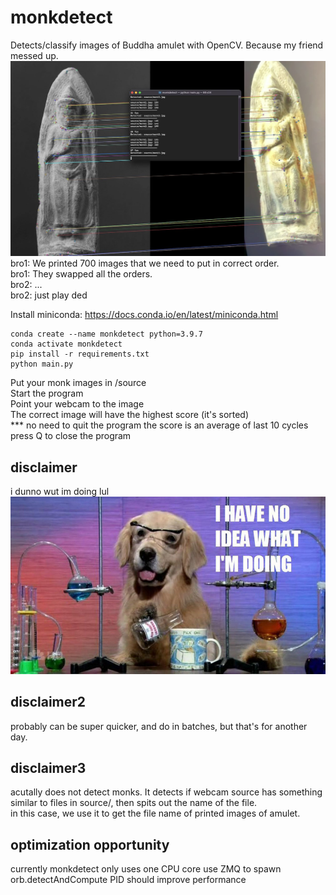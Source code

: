 # monkdetect
Detects/classify images of Buddha amulet with OpenCV. Because my friend messed up.<br />
![screenshot](./readme_img/screenshot00.jpg)<br />
bro1: We printed 700 images that we need to put in correct order.<br />
bro1: They swapped all the orders.<br />
bro2: ...<br />
bro2: just play ded<br />

Install miniconda: https://docs.conda.io/en/latest/miniconda.html<br />

```
conda create --name monkdetect python=3.9.7
conda activate monkdetect
pip install -r requirements.txt
python main.py
```
Put your monk images in /source<br />
Start the program<br />
Point your webcam to the image<br />
The correct image will have the highest score (it's sorted)<br />
*** no need to quit the program the score is an average of last 10 cycles<br />
press Q to close the program<br />
## disclaimer
i dunno wut im doing lul<br />
![idk](./readme_img/ihave.jpg)<br />
## disclaimer2
probably can be super quicker, and do in batches, but that's for another day.<br />
## disclaimer3
acutally does not detect monks. It detects if webcam source has something similar to files in source/, then spits out the name of the file.<br />
in this case, we use it to get the file name of printed images of amulet.<br />
## optimization opportunity
currently monkdetect only uses one CPU core
use ZMQ to spawn orb.detectAndCompute PID should improve performance
